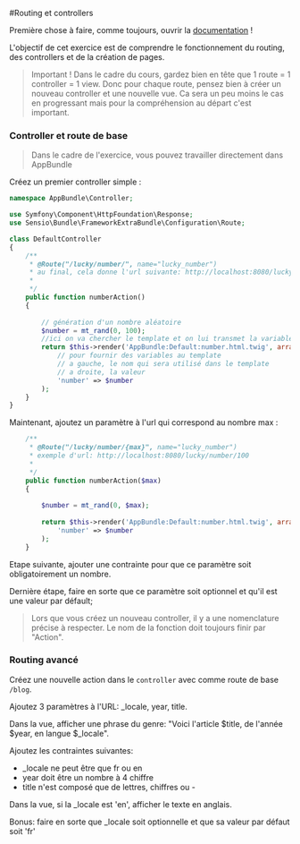 #Routing et controllers

Première chose à faire, comme toujours, ouvrir la [documentation](https://symfony.com/doc/current/controller.html) !

L'objectif de cet exercice est de comprendre le fonctionnement du routing, des controllers et de la création de pages.

> Important ! Dans le cadre du cours, gardez bien en tête que 1 route = 1 controller = 1 view. Donc pour chaque route, pensez bien à créer un nouveau controller et une nouvelle vue. Ca sera un peu moins le cas en progressant mais pour la compréhension au départ c'est important.


### Controller et route de base

> Dans le cadre de l'exercice, vous pouvez travailler directement dans AppBundle

Créez un premier controller simple :

```php
namespace AppBundle\Controller;

use Symfony\Component\HttpFoundation\Response;
use Sensio\Bundle\FrameworkExtraBundle\Configuration\Route;

class DefaultController
{
    /**
     * @Route("/lucky/number/", name="lucky_number")  
     * au final, cela donne l'url suivante: http://localhost:8080/lucky/number
     *
     */
    public function numberAction()
    {
    
        // génération d'un nombre aléatoire
        $number = mt_rand(0, 100);
        //ici on va chercher le template et on lui transmet la variable
        return $this->render('AppBundle:Default:number.html.twig', array(
            // pour fournir des variables au template
            // a gauche, le nom qui sera utilisé dans le template
            // a droite, la valeur
            'number' => $number
        );
    }
}
```

Maintenant, ajoutez un paramètre à l'url qui correspond au nombre max :
 
 
```php
    /**
     * @Route("/lucky/number/{max}", name="lucky_number")  
     * exemple d'url: http://localhost:8080/lucky/number/100
     *
     */
    public function numberAction($max)
    {
   
        $number = mt_rand(0, $max);
        
        return $this->render('AppBundle:Default:number.html.twig', array(
            'number' => $number
        );
    }
```

Etape suivante, ajouter une contrainte pour que ce paramètre soit obligatoirement un nombre.

Dernière étape, faire en sorte que ce paramètre soit optionnel et qu'il est une valeur par défault;

> Lors que vous créez un nouveau controller, il y a une nomenclature précise à respecter. Le nom de la fonction doit toujours finir par "Action".


### Routing avancé

Créez une nouvelle action dans le `controller` avec comme route de base `/blog`.

Ajoutez 3 paramètres à l'URL: _locale, year, title.

Dans la vue, afficher une phrase du genre: "Voici l'article $title, de l'année $year, en langue $_locale".

Ajoutez les contraintes suivantes:
- _locale ne peut être que fr ou en
- year doit être un nombre à 4 chiffre
- title n'est composé que de lettres, chiffres ou -

Dans la vue, si la _locale est 'en', afficher le texte en anglais.

Bonus: faire en sorte que _locale soit optionnelle et que sa valeur par défaut soit 'fr'
